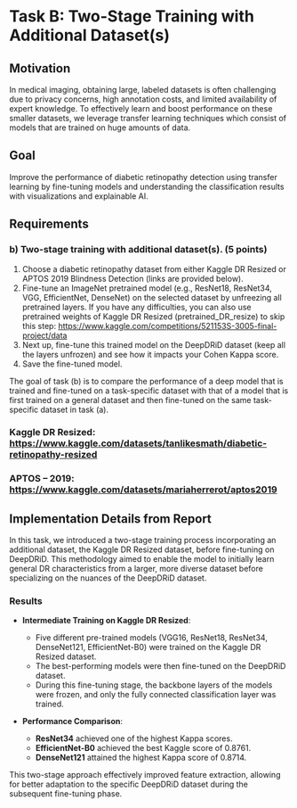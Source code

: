 
# Task B: Two-Stage Training with Additional Dataset(s)

## Motivation
In medical imaging, obtaining large, labeled datasets is often challenging due to privacy concerns, high annotation costs, and limited availability of expert knowledge. To effectively learn and boost performance on these smaller datasets, we leverage transfer learning techniques which consist of models that are trained on huge amounts of data.

## Goal
Improve the performance of diabetic retinopathy detection using transfer learning by fine-tuning models and understanding the classification results with visualizations and explainable AI.

## Requirements
### b) Two-stage training with additional dataset(s). (5 points)
1. Choose a diabetic retinopathy dataset from either Kaggle DR Resized or APTOS 2019 Blindness Detection (links are provided below).
2. Fine-tune an ImageNet pretrained model (e.g., ResNet18, ResNet34, VGG, EfficientNet, DenseNet) on the selected dataset by unfreezing all pretrained layers. If you have any difficulties, you can also use pretrained weights of Kaggle DR Resized (pretrained_DR_resize) to skip this step: https://www.kaggle.com/competitions/521153S-3005-final-project/data
3. Next up, fine-tune this trained model on the DeepDRiD dataset (keep all the layers unfrozen) and see how it impacts your Cohen Kappa score.
4. Save the fine-tuned model.

The goal of task (b) is to compare the performance of a deep model that is trained and fine-tuned on a task-specific dataset with that of a model that is first trained on a general dataset and then fine-tuned on the same task-specific dataset in task (a).

### Kaggle DR Resized: https://www.kaggle.com/datasets/tanlikesmath/diabetic-retinopathy-resized
### APTOS – 2019: https://www.kaggle.com/datasets/mariaherrerot/aptos2019

## Implementation Details from Report
In this task, we introduced a two-stage training process incorporating an additional dataset, the Kaggle DR Resized dataset, before fine-tuning on DeepDRiD. This methodology aimed to enable the model to initially learn general DR characteristics from a larger, more diverse dataset before specializing on the nuances of the DeepDRiD dataset.

### Results
- **Intermediate Training on Kaggle DR Resized**:
  - Five different pre-trained models (VGG16, ResNet18, ResNet34, DenseNet121, EfficientNet-B0) were trained on the Kaggle DR Resized dataset.
  - The best-performing models were then fine-tuned on the DeepDRiD dataset.
  - During this fine-tuning stage, the backbone layers of the models were frozen, and only the fully connected classification layer was trained.

- **Performance Comparison**:
  - **ResNet34** achieved one of the highest Kappa scores.
  - **EfficientNet-B0** achieved the best Kaggle score of 0.8761.
  - **DenseNet121** attained the highest Kappa score of 0.8714.

This two-stage approach effectively improved feature extraction, allowing for better adaptation to the specific DeepDRiD dataset during the subsequent fine-tuning phase.

